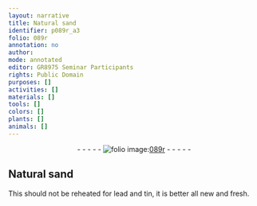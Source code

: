 ```yaml
---
layout: narrative
title: Natural sand
identifier: p089r_a3
folio: 089r
annotation: no
author:
mode: annotated
editor: GR8975 Seminar Participants
rights: Public Domain
purposes: []
activities: []
materials: []
tools: []
colors: []
plants: []
animals: []
---
```


 <div class="folio" align="center">- - - - - <a href="http://gallica.bnf.fr/ark:/12148/btv1b10500001g/f183.image" target="_blank"><img src="https://cu-mkp.github.io/GR8975-edition/assets/photo-icon.png" alt="folio image: " style="display:inline-block; margin-bottom:-3px;"/>089r</a> - - - - - </div> 

## Natural sand 

 
 This should not be reheated for lead and tin, it is better all new and fresh. 
 